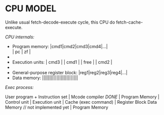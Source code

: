 
<h1>CPU MODEL</h1>

Unlike usual fetch-decode-execute cycle, this CPU do fetch-cache-execute.

_CPU internals:_

 *  Program memory:  |cmd1|cmd2|cmd3|cmd4|...|  
                     | pc | zf |
 *  
 *  Execution units: | cmd3 | | cmd1 | | free | | cmd2 |
 *  
 *  General-purpose register block:  |reg1|reg2|reg3|reg4|...|
 *  Data memory: |||||||||||||||||||||||||


_Exec process:_

User program + Instruction set
    |
Mcode compiler  *DONE*
    |
Program Memory
    |
Control unit 
    |
Execution unit
    |
Cache (exec command)
    |
Register Block
Data Memory  //  not implemented yet
    |
Program Memory